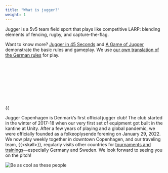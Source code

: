 ```yaml
---
title: "What is jugger?"
weight: 1
---
```


Jugger is a 5v5 team field sport that plays like competitive LARP: blending elements of fencing, rugby, and capture-the-flag.

Want to know more? [Jugger in 45 Seconds](https://www.youtube.com/watch?v=H5KGov_Sajs) and [A Game of Jugger](https://vimeo.com/77880281) demonstrate the basic rules and gameplay. We use [our own translation of the German rules](https://docs.google.com/document/d/1B77ufGU5-koR5nv8_aQ7Ts92PIj90dc8tjCpHA62xm8) for play.

{{<svg chain>}}

Jugger Copenhagen is Denmark’s first official jugger club! The club started in the winter of 2017-18 when our very first set of equipment got built in the kantine at Unity. After a few years of playing and a global pandemic, we were officially founded as a folkeoplysende forening on January 29, 2022. We now play weekly together in downtown Copenhagen, and our traveling team, {{<skøll>}}, regularly visits other countries for [tournaments and trainings](tournaments/)—especially Germany and Sweden. We look forward to seeing you on the pitch!

![Be as cool as these people](/images/stylish2.webp)